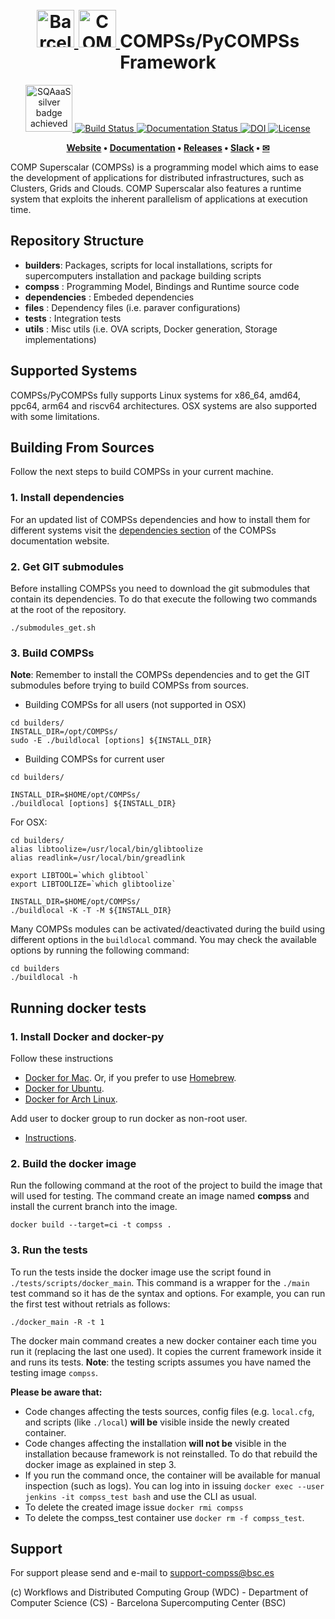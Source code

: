 <!-- LOGOS AND HEADER -->
<h1 align="center">
  <br>
  <a href="https://www.bsc.es/">
    <img src="files/logos/bsc_logo.png" alt="Barcelona Supercomputing Center" height="60px">
  </a>
  <a href="https://www.bsc.es/research-and-development/software-and-apps/software-list/comp-superscalar/">
    <img src="files/logos/COMPSs_logo.png" alt="COMP Superscalar" height="60px">
  </a>
  COMPSs/PyCOMPSs Framework
</h1>

<p align="center">
  <a href='https://eu.badgr.com/public/assertions/DyM-w_V-SEKU64D90AsrEA'>
  <img src='https://api.eu.badgr.io/public/assertions/DyM-w_V-SEKU64D90AsrEA/image' alt="SQAaaS silver badge achieved" height="75px"/>
  </a>
  <a href='https://compss.bsc.es/jenkins/job/COMPSs_Framework_Create_Release/'>
  <img src='https://compss.bsc.es/jenkins/buildStatus/icon?job=COMPSs_Framework_Create_Release' alt="Build Status">
  </a>
  <a href='https://compss-doc.readthedocs.io/en/stable/?badge=stable'>
  <img src='https://readthedocs.org/projects/compss-doc/badge/?version=stable' alt='Documentation Status' />
  </a>
  <a href="https://doi.org/10.5281/zenodo.6362594">
  <img src="https://zenodo.org/badge/DOI/10.5281/zenodo.6362594.svg" alt="DOI">
  </a>
  <a href='https://opensource.org/licenses/Apache-2.0'>
  <img src='https://img.shields.io/badge/License-Apache_2.0-blue.svg' alt='License'/>
  </a>
</p>

<p align="center"><b>
    <a href="https://www.bsc.es/research-and-development/software-and-apps/software-list/comp-superscalar/">Website</a> •  
    <a href="https://compss-doc.readthedocs.io/en/latest/">Documentation</a> •
    <a href="https://github.com/bsc-wdc/compss/releasess">Releases</a> •
    <a href="https://bit.ly/bsc-wdc-community">Slack</a> •
    <a href="mailto:support-compss@bsc.es">&#9993</a>
</b></p>

COMP Superscalar (COMPSs) is a programming model which aims to ease the development
of applications for distributed infrastructures, such as Clusters, Grids and Clouds.
COMP Superscalar also features a runtime system that exploits the inherent parallelism
of applications at execution time.

<!-- SOURCES STRUCTURE -->
## Repository Structure

  * **builders**: Packages, scripts for local installations, scripts for supercomputers
   installation and package building scripts
  * **compss** : Programming Model, Bindings and Runtime source code
  * **dependencies** : Embeded dependencies
  * **files** : Dependency files (i.e. paraver configurations)
  * **tests** : Integration tests
  * **utils** : Misc utils (i.e. OVA scripts, Docker generation, Storage implementations)


## Supported Systems

COMPSs/PyCOMPSs fully supports Linux systems for x86_64, amd64, ppc64, arm64 and riscv64 architectures. OSX systems are also supported with some limitations. 


<!-- BUILDING COMPSS -->
## Building From Sources

Follow the next steps to build COMPSs in your current machine.

### 1. Install dependencies

For an updated list of COMPSs dependencies and how to install them for different systems visit the [dependencies section](https://compss-doc.readthedocs.io/en/latest/Sections/01_Installation/01_Dependencies.html) of the COMPSs documentation website.


### 2. Get GIT submodules

Before installing COMPSs you need to download the git submodules that contain its dependencies. To do that execute the following two commands at the root of the repository.

```
./submodules_get.sh
```

### 3. Build COMPSs

**Note**: Remember to install the COMPSs dependencies and to get the GIT submodules before trying to build COMPSs from sources.

* Building COMPSs for all users (not supported in OSX)

```
cd builders/
INSTALL_DIR=/opt/COMPSs/
sudo -E ./buildlocal [options] ${INSTALL_DIR}
```

* Building COMPSs for current user

```
cd builders/

INSTALL_DIR=$HOME/opt/COMPSs/
./buildlocal [options] ${INSTALL_DIR}
```
For OSX:
```
cd builders/
alias libtoolize=/usr/local/bin/glibtoolize
alias readlink=/usr/local/bin/greadlink

export LIBTOOL=`which glibtool`
export LIBTOOLIZE=`which glibtoolize`

INSTALL_DIR=$HOME/opt/COMPSs/
./buildlocal -K -T -M ${INSTALL_DIR}
```


Many COMPSs modules can be activated/deactivated during the build using different options in the `buildlocal` command. You may check the available options by running the following command:

```
cd builders
./buildlocal -h
```

<!-- RUNNING DOCKER TESTS -->
## Running docker tests

### 1. Install Docker and docker-py

Follow these instructions

 - [Docker for Mac](https://store.docker.com/editions/community/docker-ce-desktop-mac). Or, if you prefer to use [Homebrew](https://brew.sh/).
 - [Docker for Ubuntu](https://docs.docker.com/install/linux/docker-ce/ubuntu/#install-docker-ce-1).
 - [Docker for Arch Linux](https://wiki.archlinux.org/index.php/Docker#Installation).

Add user to docker group to run docker as non-root user.

 - [Instructions](https://docs.docker.com/install/linux/linux-postinstall/).


### 2. Build the docker image

Run the following command at the root of the project to build the image that will used for testing. The command create an image named **compss** and install the current branch into the image.

```
docker build --target=ci -t compss .
```


### 3. Run the tests

To run the tests inside the docker image use the script found in `./tests/scripts/docker_main`. This command is a wrapper for the `./main` test command
so it has de the syntax and options. For example, you can run the first test without retrials as follows:

```
./docker_main -R -t 1
```

The docker main command creates a new docker container each time you run it (replacing the last one used). It copies the current framework inside it
and runs its tests. **Note**: the testing scripts assumes you have named the testing image `compss`.

**Please be aware that:**

* Code changes affecting the tests sources, config files (e.g. `local.cfg`, and scripts (like `./local`) __will be__ visible inside the newly created container.
* Code changes affecting the installation __will not be__ visible in the installation because framework is not reinstalled. To do that rebuild the docker image as explained in step 3.
* If you run the command once, the container will be available for manual inspection (such as logs). You can log into in issuing `docker exec --user jenkins -it compss_test bash` and use the CLI as usual.
* To delete the created image issue `docker rmi compss`
* To delete the compss_test container use `docker rm -f compss_test`.


<!-- CONTACT -->
## Support
For support please send and e-mail to support-compss@bsc.es

(c) Workflows and Distributed Computing Group (WDC) - Department of Computer Science (CS) - Barcelona Supercomputing Center (BSC)



